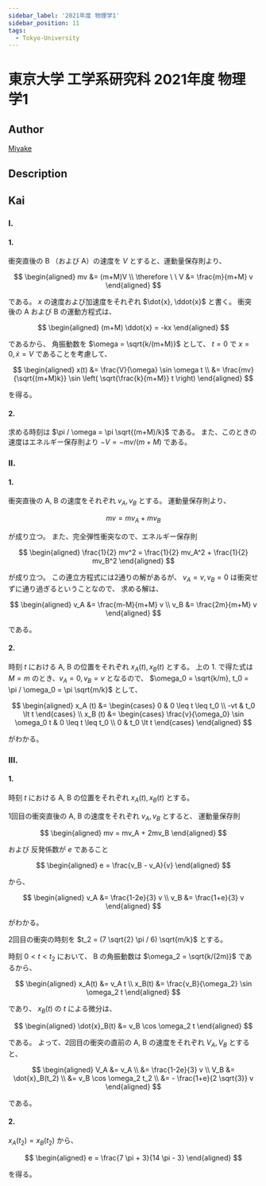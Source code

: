 ```yaml
---
sidebar_label: '2021年度 物理学1'
sidebar_position: 11
tags:
  - Tokyo-University
---
```


# 東京大学 工学系研究科 2021年度 物理学1

## **Author**
[Miyake](https://miyake.github.io/exams/index.html)

## **Description**

## **Kai**
### I.
#### 1.
衝突直後の B （および A）の速度を $V$ とすると、運動量保存則より、

$$
\begin{aligned}
mv &= (m+M)V
\\
\therefore \ \ 
V &= \frac{m}{m+M} v
\end{aligned}
$$

である。
$x$ の速度および加速度をそれぞれ $\dot{x}, \ddot{x}$ と書く。
衝突後の A および B の運動方程式は、

$$
\begin{aligned}
(m+M) \ddot{x} = -kx
\end{aligned}
$$

であるから、 角振動数を $\omega = \sqrt{k/(m+M)}$ として、
$t=0$ で $x=0, \dot{x}=V$ であることを考慮して、

$$
\begin{aligned}
x(t)
&= \frac{V}{\omega} \sin \omega t
\\
&= \frac{mv}{\sqrt{(m+M)k}} \sin \left( \sqrt{\frac{k}{m+M}} t \right)
\end{aligned}
$$

を得る。

#### 2.
求める時刻は $\pi / \omega = \pi \sqrt{(m+M)/k}$ である。
また、このときの速度はエネルギー保存則より $-V = -mv/(m+M)$ である。

### II.
#### 1.
衝突直後の A, B の速度をそれぞれ $v_A, v_B$ とする。
運動量保存則より、

$$
mv = mv_A + mv_B
$$

が成り立つ。
また、完全弾性衝突なので、エネルギー保存則

$$
\begin{aligned}
\frac{1}{2} mv^2 = \frac{1}{2} mv_A^2 + \frac{1}{2} mv_B^2
\end{aligned}
$$

が成り立つ。
この連立方程式には2通りの解があるが、
$v_A = v, v_B = 0$ は衝突せずに通り過ぎるということなので、
求める解は、

$$
\begin{aligned}
v_A &= \frac{m-M}{m+M} v
\\
v_B &= \frac{2m}{m+M} v
\end{aligned}
$$

である。

#### 2.
時刻 $t$ における A, B の位置をそれぞれ $x_A(t), x_B(t)$ とする。
上の 1. で得た式は $M=m$ のとき、$v_A = 0, v_B = v$ となるので、
$\omega_0 = \sqrt{k/m}, t_0 = \pi / \omega_0 = \pi \sqrt{m/k}$ として、

$$
\begin{aligned}
x_A (t) &=
\begin{cases}
  0 & 0 \leq t \leq t_0 \\
-vt & t_0 \lt t
\end{cases}
\\
x_B (t) &=
\begin{cases}
\frac{v}{\omega_0} \sin \omega_0 t & 0 \leq t \leq t_0 \\
0 & t_0 \lt t
\end{cases}
\end{aligned}
$$

がわかる。

### III.
#### 1.
時刻 $t$ における A, B の位置をそれぞれ $x_A(t), x_B(t)$ とする。

1回目の衝突直後の A, B の速度をそれぞれ $v_A, v_B$ とすると、
運動量保存則

$$
\begin{aligned}
mv = mv_A + 2mv_B
\end{aligned}
$$

および
反発係数が $e$ であること

$$
\begin{aligned}
e = \frac{v_B - v_A}{v}
\end{aligned}
$$

から、

$$
\begin{aligned}
v_A &= \frac{1-2e}{3} v
\\
v_B &= \frac{1+e}{3} v
\end{aligned}
$$

がわかる。

2回目の衝突の時刻を $t_2 = (7 \sqrt{2} \pi / 6) \sqrt{m/k}$ とする。

時刻 $0 \lt t \lt t_2$ において、
B の角振動数は $\omega_2 = \sqrt{k/(2m)}$ であるから、

$$
\begin{aligned}
x_A(t) &= v_A t
\\
x_B(t) &= \frac{v_B}{\omega_2} \sin \omega_2 t
\end{aligned}
$$

であり、 $x_B(t)$ の $t$ による微分は、

$$
\begin{aligned}
\dot{x}_B(t) &= v_B \cos \omega_2 t
\end{aligned}
$$

である。
よって、2回目の衝突の直前の A, B の速度をそれぞれ $V_A, V_B$ とすると、

$$
\begin{aligned}
V_A
&= v_A
\\
&= \frac{1-2e}{3} v
\\
V_B
&= \dot{x}_B(t_2)
\\
&= v_B \cos \omega_2 t_2
\\
&= - \frac{1+e}{2 \sqrt{3}} v
\end{aligned}
$$

である。

#### 2.
$x_A(t_2) = x_B(t_2)$ から、

$$
\begin{aligned}
e = \frac{7 \pi + 3}{14 \pi - 3}
\end{aligned}
$$

を得る。